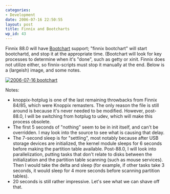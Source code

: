 ```yaml
---
categories:
- Development
date: 2006-07-16 22:50:55
layout: post
title: Finnix and Bootcharts
wp_id: 43
---
```

Finnix 88.0 will have [Bootchart](http://www.bootchart.org/download.html) support; "finnix bootchart" will start bootchartd, and stop it at the appropriate time. (Bootchart will look for key processes to determine when it's "done", such as getty or xinit. Finnix does not utilize either, so finnix-scripts must stop it manually at the end. Below is a (largeish) image, and some notes.
  
<!--more-->


  
[<img src="http://www.finnix.org/w/images/f/f0/2006-07-16_bootchart.png" alt="2006-07-16 bootchart" border="0" />](http://www.finnix.org/Image:2006-07-16_bootchart.png)
  
Notes:

  * knoppix-hotplug is one of the last remaining throwbacks from Finnix 84/85, which were Knoppix remasters. The only reason the file is still around is because it's never needed to be modified. However, post-88.0, I will be switching from hotplug to udev, which will make this process obsolete.
  * The first 5 seconds of "nothing" seem to be in init itself, and can't be overridden. I may look into the source to see what is causing that delay.
  * The 7-second sleep is for "settling", most notably because after USB storage devices are initialized, the kernel module sleeps for 6 seconds before making the partition table available. Post-88.0, I will look into parallelization, putting tasks that don't relate to disks between the initialization and the partition table scanning (such as mouse services). Then I would take the delta and sleep (for example, if other tasks take 3 seconds, it would sleep for 4 more seconds before scanning partition tables).
  * 20 seconds is still rather impressive. Let's see what we can shave off that.
